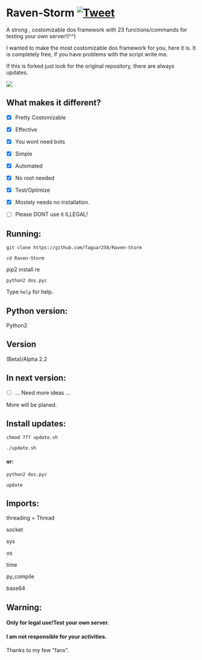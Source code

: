 # Raven-Storm [![Tweet](https://img.shields.io/twitter/url/http/shields.io.svg?style=social)](https://twitter.com/intent/tweet?text=Try%20it%2C%20it%20is%20a%20pretty%20costumizable%20dos%20Framework&url=https://github.com/Taguar258/Raven-Storm&hashtags=pentesting)
A strong , costomizable dos framework with 23 functions/commands for testing your own server!(^^)

I wanted to make the most costomizable dos framework for you, here it is.
It is completely free, if you have problems with the script write me.

If this is forked just look for the original repository, there are always updates.

<!--![MOSHED-2019-4-30-21-28-15](https://user-images.githubusercontent.com/36562445/56987982-34b0ad00-6b8f-11e9-8c2f-9182a9fcd4f9.gif)--><img align="center" style="center" src="https://user-images.githubusercontent.com/36562445/56987982-34b0ad00-6b8f-11e9-8c2f-9182a9fcd4f9.gif" />

## What makes it different?
- [x] Pretty Costomizable
- [x] Effective
- [x] You wont need bots
- [x] Simple
- [x] Automated
- [x] No root needed
- [x] Test/Optimize
- [x] Mostely needs no installation.

- [ ] Please DONT use it ILLEGAL!

## Running:
`git clone https://github.com/Taguar258/Raven-Storm`

`cd Raven-Storm`

pip2 install re
<!--(pip2 install -r requirements.txt) if existing.-->

`python2 dos.pyc`

Type `help` for help.

## Python version:
Python2

## Version
(Beta)/Alpha 2.2

## In next version:
- [ ] ... Need more ideas ...

More will be planed.

## Install updates:
`chmod 777 update.sh`

`./update.sh`

#### or:


`python2 dos.pyc`

`update`

## Imports:
threading = Thread

socket

sys

os

time

py_compile

base64


## Warning:
#### Only for legal use!Test your own server.

#### I am not responsible for your activities.

<!--## Screenshot:

![Screenshot_20190405_181220](https://user-images.githubusercontent.com/36562445/55641522-60c65180-57ce-11e9-8c65-084edc2bfb45.jpg)-->







Thanks to my few "fans".


